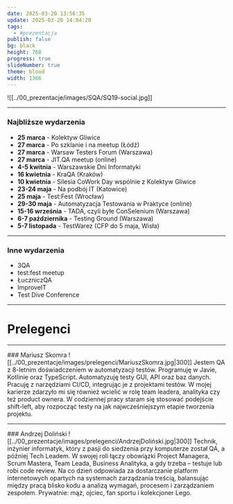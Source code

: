 ```yaml
---
date: 2025-03-20 13:56:35
update: 2025-03-20 14:04:20
tags:
  - #prezentacja
publish: false
bg: black
height: 768
progress: true
slideNumber: true
theme: blood
width: 1366
---
```


![[../00_prezentacje/images/SQA/SQ19-social.jpg]]

---

### Najbliższe wydarzenia

 

- **25 marca** - Kolektyw Gliwice
- **27 marca** - Po szklanie i na meetup (Łódź)
- **27 marca** - Warsaw Testers Forum (Warszawa)
- **27 marca** - JIT.QA meetup (online)
- **4-5 kwitnia** - Warszawskie Dni Informatyki 
- **16 kwietnia** - KraQA (Kraków)
- **10 kwietnia** - Silesia CoWork Day wspólnie z Kolektyw Gliwice
- **23-24 maja** - Na podbój IT (Katowice)
- **25 maja** - Test:Fest (Wrocław)
- **29-30 maja** - Automatyzacja Testowania w Praktyce (online)
- **15-16 września** - TADA, czyli byłe ConSelenium (Warszawa)
- **6-7 października** - Testing Ground (Warszawa)
- **5-7 listopada** - TestWarez (CFP do 5 maja, Wisła)

---

### Inne wydarzenia

- 3QA
- test:fest meetup
- ŁuczniczQA
- ImproveIT
- Test Dive Conference

---

# Prelegenci

---

<grid drop="top" drag="100 10">
### Mariusz Skomra
</grid>

<grid drop="bottomleft" drag="30 90">
![[../00_prezentacje/images/prelegenci/MariuszSkomra.jpg|300]]
</grid>

<grid drop="bottomright" drag="70 90" align="justify">
Jestem QA z 8-letnim doświadczeniem w automatyzacji testów. Programuję w Javie, Kotlinie oraz TypeScript. Automatyzuję testy GUI, API oraz baz danych. Pracuję z narzędziami CI/CD, integrując je z projektami testów.
W mojej karierze zdarzyło mi się również wcielić w rolę team leadera, analityka czy też product ownera.  
W codziennej pracy staram się stosować podejście shift-left, aby rozpocząć testy na jak najwcześniejszym etapie tworzenia projektu.  
</grid>

---

<grid drop="top" drag="100 10">
### Andrzej Doliński
</grid>

<grid drop="bottomleft" drag="30 90">
![[../00_prezentacje/images/prelegenci/AndrzejDoliński.jpg|300]]
</grid>

<grid drop="bottomright" drag="70 90" align="justify">
Technik, inżynier informatyk, który z pasji do siedzenia przy komputerze został QA, a później Tech Leadem. W swojej roli łączy obowiązki Project Managera, Scrum Mastera, Team Leada, Business Analityka, a gdy trzeba – testuje lub robi code review. Na co dzień odpowiada za dostarczanie platform internetowych opartych na systemach zarządzania treścią, balansując między pracą blisko kodu a analizą wymagań, procesem i zarządzaniem zespołem.  
Prywatnie: mąż, ojciec, fan sportu i kolekcjoner Lego.
</grid>
